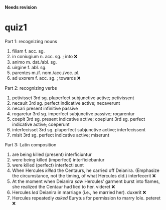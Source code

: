 **Needs revision**

# quiz1 

Part 1: recognizing nouns
1. filiam f. acc. sg. 
2. in coniugium n. acc. sg. ; into ❌
3. animo m. dat./abl. sg.
4. uirgine f. abl. sg.
5. parentes m./f. nom./acc./voc. pl.
6. ad uxorem f. acc. sg. ; towards ❌

Part 2: recognizing verbs
1. petivisset 3rd sg. pluperfect subjunctive active; petivissent
2. necauit 3rd sg. perfect indicative active; necaverunt
3. necari present infinitive passive
4. rogaretur 3rd sg. imperfect subjunctive passive; rogarentur
5. coepit 3rd sg. present indicative active; coepiunt 
3rd sg. perfect indicative active; coeperunt
6. interfecisset 3rd sg. pluperfect subjunctive active; interfecissent
7. misit 3rd sg. perfect indicative active; miserunt

Part 3: Latin composition
1. are being killed (present) interficiuntur
2. were being killed (imperfect) interficiebantur
3. were killed (perfect) interfecti sunt
4. When Hercules *killed* the Centaurs, he carried off Deianira. (Emphasize the circumstance, not the timing, of what Hercules did.) interfecerit ❌
5. At the moment when Deianira *saw* Hercules’ garment burst into flames, she realized the Centaur had lied to her. videret ❌
6. Hercules *led* Deianira in marriage (i.e., he married her). duxerit ❌
7. Hercules repeatedly *asked* Eurytus for permission to marry Iole. peteret ❌
